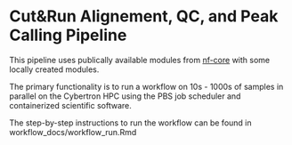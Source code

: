# Cut&Run Alignement, QC, and Peak Calling Pipeline

This pipeline uses publically available modules from [nf-core](https://nf-co.re/) with some locally created modules.

The primary functionality is to run a workflow on 10s - 1000s of samples in parallel on the Cybertron HPC using the PBS job scheduler and containerized scientific software.

The step-by-step instructions to run the workflow can be found in workflow_docs/workflow_run.Rmd